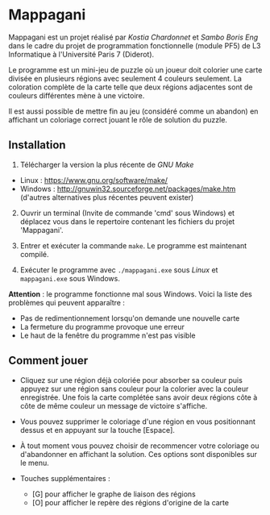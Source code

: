 # Mappagani

Mappagani est un projet réalisé par *Kostia Chardonnet* et *Sambo Boris Eng* dans le cadre du projet de programmation fonctionnelle (module PF5) de L3 Informatique à l'Université Paris 7 (Diderot).

Le programme est un mini-jeu de puzzle où un joueur doit colorier une carte divisée en plusieurs régions avec seulement 4 couleurs seulement. La coloration complète de la carte telle que deux régions adjacentes sont de couleurs différentes mène à une victoire.

Il est aussi possible de mettre fin au jeu (considéré comme un abandon) en affichant un coloriage correct jouant le rôle de solution du puzzle.

## Installation

1. Télécharger la version la plus récente de *GNU Make*
 - Linux : https://www.gnu.org/software/make/
 - Windows : http://gnuwin32.sourceforge.net/packages/make.htm (d'autres alternatives plus récentes peuvent exister)

2. Ouvrir un terminal (Invite de commande 'cmd' sous Windows) et déplacez vous dans le repertoire contenant les fichiers du projet 'Mappagani'.

3. Entrer et exécuter la commande <code>make</code>. Le programme est maintenant compilé.

4. Exécuter le programme avec <code>./mappagani.exe</code> sous *Linux* et <code>mappagani.exe</code> sous Windows.

**Attention** : le programme fonctionne mal sous Windows. Voici la liste des problèmes qui peuvent apparaître :
- Pas de redimentionnement lorsqu'on demande une nouvelle carte
- La fermeture du programme provoque une erreur
- Le haut de la fenêtre du programme n'est pas visible

## Comment jouer

- Cliquez sur une région déjà coloriée pour absorber sa couleur puis appuyez sur une région sans couleur pour la colorier avec la couleur enregistrée. Une fois la carte complétée sans avoir deux régions côte à côte de même couleur un message de victoire s'affiche.
 
- Vous pouvez supprimer le coloriage d'une région en vous positionnant dessus et en appuyant sur la touche [Espace].

- À tout moment vous pouvez choisir de recommencer votre coloriage ou d'abandonner en affichant la solution. Ces options sont disponibles sur le menu.

- Touches supplémentaires :
  + [G] pour afficher le graphe de liaison des régions
  + [O] pour afficher le repère des régions d'origine de la carte
